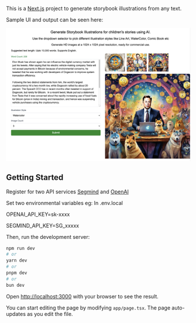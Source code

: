 This is a [Next.js](https://nextjs.org/) project to generate storybook illustrations from any text.

Sample UI and output can be seen here:

![Image description](./image.png)

## Getting Started

Register for two API services [Segmind](https://www.segmind.com/) and [OpenAI](https://platform.openai.com/)

Set two environmental variables  eg: In .env.local

OPENAI_API_KEY=sk-xxxx

SEGMIND_API_KEY=SG_xxxxx

Then, run the development server:

```bash
npm run dev
# or
yarn dev
# or
pnpm dev
# or
bun dev
```

Open [http://localhost:3000](http://localhost:3000) with your browser to see the result.

You can start editing the page by modifying `app/page.tsx`. The page auto-updates as you edit the file.

